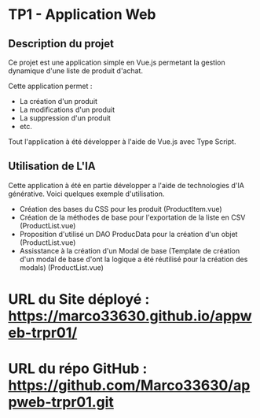 # TP1 - Application Web

## Description du projet
Ce projet est une application simple en Vue.js permetant la gestion dynamique d'une liste de produit d'achat.

Cette application permet :
 - La création d'un produit
 - La modifications d'un produit
 - La suppression d'un produit
 - etc.

Tout l'application à été développer à l'aide de Vue.js avec Type Script.

## Utilisation de L'IA

Cette application à été en partie développer a l'aide de technologies d'IA générative. Voici quelques exemple d'utilisation.

 - Création des bases du CSS pour les produit (ProductItem.vue)
 - Création de la méthodes de base pour l'exportation de la liste en CSV (ProductList.vue)
 - Proposition d'utilisé un DAO ProducData pour la création d'un objet (ProductList.vue)
 - Assisstance à la création d'un Modal de base (Template de création d'un modal de base d'ont la logique a été réutilisé pour la création des modals) (ProductList.vue)

# URL du Site déployé : https://marco33630.github.io/appweb-trpr01/

# URL du répo GitHub : https://github.com/Marco33630/appweb-trpr01.git

 
